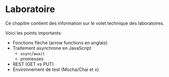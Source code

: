 
# Laboratoire

Ce chapitre contient des information sur le volet technique des laboratoires.

Voici les points importants:

- Fonctions flèche (arrow functions en anglais)
- Traitement asynchrone en JavaScript
  - `async`/`await`
  - promesses
- REST (GET vs PUT)
- Environnement de test (Mocha/Chai et x)


